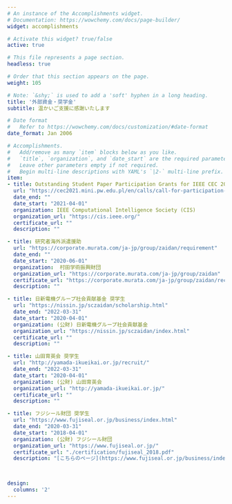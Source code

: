 ```yaml
---
# An instance of the Accomplishments widget.
# Documentation: https://wowchemy.com/docs/page-builder/
widget: accomplishments

# Activate this widget? true/false
active: true

# This file represents a page section.
headless: true

# Order that this section appears on the page.
weight: 105

# Note: `&shy;` is used to add a 'soft' hyphen in a long heading.
title: '外部資金・奨学金'
subtitle: 温かいご支援に感謝いたします

# Date format
#   Refer to https://wowchemy.com/docs/customization/#date-format
date_format: Jan 2006

# Accomplishments.
#   Add/remove as many `item` blocks below as you like.
#   `title`, `organization`, and `date_start` are the required parameters.
#   Leave other parameters empty if not required.
#   Begin multi-line descriptions with YAML's `|2-` multi-line prefix.
item:
- title: Outstanding Student Paper Participation Grants for IEEE CEC 2021
  url: "https://cec2021.mini.pw.edu.pl/en/calls/call-for-participation-grants"
  date_end: ""
  date_start: "2021-04-01"
  organization: IEEE Computational Intelligence Society (CIS)
  organization_url: "https://cis.ieee.org/"
  certificate_url: ""
  description: ""

- title: 研究者海外派遣援助
  url: "https://corporate.murata.com/ja-jp/group/zaidan/requirement"
  date_end: ""
  date_start: "2020-06-01"
  organization:  村田学術振興財団
  organization_url: "https://corporate.murata.com/ja-jp/group/zaidan"
  certificate_url: "https://corporate.murata.com/ja-jp/group/zaidan/recipient/oversea/2020"
  description: ""

- title: 日新電機グループ社会貢献基金 奨学生
  url: "https://nissin.jp/sczaidan/scholarship.html"
  date_end: "2022-03-31"
  date_start: "2020-04-01"
  organization: (公財) 日新電機グループ社会貢献基金
  organization_url: "https://nissin.jp/sczaidan/index.html"
  certificate_url: ""
  description: ""

- title: 山田育英会 奨学生
  url: "http://yamada-ikueikai.or.jp/recruit/"
  date_end: "2022-03-31"
  date_start: "2020-04-01"
  organization: (公財) 山田育英会
  organization_url: "http://yamada-ikueikai.or.jp/"
  certificate_url: ""
  description: ""

- title: フジシール財団 奨学生
  url: "https://www.fujiseal.or.jp/business/index.html"
  date_end: "2020-03-31"
  date_start: "2018-04-01"
  organization: (公財) フジシール財団
  organization_url: "https://www.fujiseal.or.jp/"
  certificate_url: "./certification/fujiseal_2018.pdf"
  description: "[こちらのページ](https://www.fujiseal.or.jp/business/index.html)のほとんどの写真に私が写っています…😃"

  

design:
  columns: '2' 
---
```

